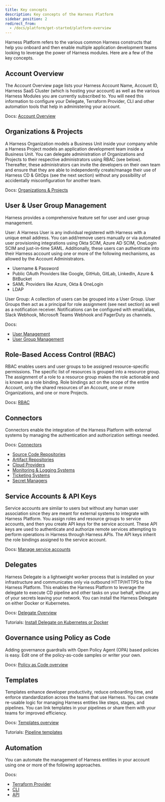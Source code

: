 ```yaml
---
title: Key concepts
description: Key concepts of the Harness Platform
sidebar_position: 2
redirect_from:
  - /docs/platform/get-started/platform-overview
---
```


Harness Platform refers to the various common Harness constructs that help you onboard and then enable multiple application development teams looking to leverage the power of Harness modules. Here are a few of the key concepts.

## Account Overview
The Account Overview page lists your Harness Account Name, Account ID, Harness SaaS Cluster (which is hosting your account) as well as the various Harness Modules you are currently subscribed to. You will need this information to configure your Delegate, Terraform Provider, CLI and other automation tools that help in administering your account.

Docs: 
[Account Overview](/docs/platform/get-started/view-account-info-and-subscribe-to-alerts)

## Organizations & Projects
A Harness Organization models a Business Unit inside your company while a Harness Project models an application development team inside a Business Unit. You can delegate administration of Organizations and Projects to their respective administrators using RBAC (see below). Thereafter, these administrators can invite the developers on their own team and ensure that they are able to independently create/manage their use of Harness CD & GitOps (see the next section) without any possibility of accidentally misconfiguration for another team.

Docs: 
[Organizations & Projects](/docs/platform/organizations-and-projects/projects-and-organizations)

## User & User Group Management
Harness provides a comprehensive feature set for user and user group management.

User: A Harness User is any individual registered with Harness with a unique email address. You can add/remove users manually or via automated user provisioning integrations using Okta SCIM, Azure AD SCIM, OneLogin SCIM and just-in-time SAML. Additionally, these users can authenticate into their Harness account using one or more of the following mechanisms, as allowed by the Account Administrators.
- Username & Password
- Public OAuth Providers like Google, GitHub, GitLab, LinkedIn, Azure & BitBucket
- SAML Providers like Azure, Okta & OneLogin
- LDAP

User Group: A collection of users can be grouped into a User Group. User Groups then act as a principal for role assignment (see next section) as well as a notification receiver. Notifications can be configured with email/alias, Slack Webhook, Microsoft Teams Webhook and PagerDuty as channels.

Docs: 
- [User Management](/docs/platform/role-based-access-control/add-users) 
- [User Group Management](/docs/platform/role-based-access-control/add-user-groups)

## Role-Based Access Control (RBAC)
RBAC enables users and user groups to be assigned resource-specific permissions. The specific list of resources is grouped into a resource group. The assignment of a role to a resource group makes the role actionable and is known as a role binding. Role bindings act on the scope of the entire Account, only the shared resources of an Account, one or more Organizations, and one or more Projects. 

Docs: 
[RBAC](/docs/platform/role-based-access-control/rbac-in-harness)

## Connectors
Connectors enable the integration of the Harness Platform with external systems by managing the authentication and authorization settings needed. 

Docs: [Connectors](/docs/category/connectors)
- [Source Code Repositories](/docs/category/code-repositories)
- [Artifact Repositories](/docs/category/artifact-repositories)
- [Cloud Providers](/docs/category/cloud-providers)
- [Monitoring & Logging Systems](/docs/platform/connectors/Monitoring-and-Logging-Systems/connect-to-monitoring-and-logging-systems)
- [Ticketing Systems](/docs/category/ticketing-systems-1)
- [Secret Managers](/docs/platform/tecrets/tecrets-management/harness-secret-manager-overview)


## Service Accounts & API Keys
Service accounts are similar to users but without any human user association since they are meant for external systems to integrate with Harness Platform. You assign roles and resource groups to service accounts, and then you create API keys for the service account. These API keys are used to authenticate and authorize remote services attempting to perform operations in Harness through Harness APIs. The API keys inherit the role bindings assigned to the service account.

Docs:
[Manage service accounts](/docs/platform/role-based-access-control/add-and-manage-service-account)

## Delegates
Harness Delegate is a lightweight worker process that is installed on your infrastructure and communicates only via outbound HTTP/HTTPS to the Harness Platform. This enables the Harness Platform to leverage the delegate to execute CD pipeline and other tasks on your behalf, without any of your secrets leaving your network. You can install the Harness Delegate on either Docker or Kubernetes.

Docs:
[Delegate Overview](/docs/platform/Delegates/delegate-concepts/delegate-overview)

Tutorials:
[Install Delegate on Kubernetes or Docker](/tutorials/platform/install-delegate)

## Governance using Policy as Code
Adding governance guardrails with Open Policy Agent (OPA) based policies is easy. Edit one of the policy-as-code samples or writer your own.

Docs:
[Policy as Code overview](/docs/platform/governance/Policy-as-code/harness-governance-overview)

## Templates
Templates enhance developer productivity, reduce onboarding time, and enforce standardization across the teams that use Harness. You can create re-usable logic for managing Harness entities like steps, stages, and pipelines. You can link templates in your pipelines or share them with your teams for improved efficiency.

Docs:
[Templates overview](/docs/platform/Templates/template)

Tutorials:
[Pipeline templates](/tutorials/cd-pipelines/templates)

## Automation
You can automate the management of Harness entities in your account using one or more of the following approaches.

Docs:
- [Terraform Provider](/docs/category/terraform-provider)
- [CLI](/docs/category/cli)
- [API](/docs/category/api)
